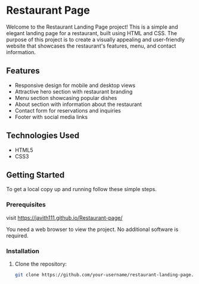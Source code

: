 # Restaurant  Page

Welcome to the Restaurant Landing Page project! This is a simple and elegant landing page for a restaurant, built using HTML and CSS. The purpose of this project is to create a visually appealing and user-friendly website that showcases the restaurant's features, menu, and contact information.

## Features

- Responsive design for mobile and desktop views
- Attractive hero section with restaurant branding
- Menu section showcasing popular dishes
- About section with information about the restaurant
- Contact form for reservations and inquiries
- Footer with social media links

## Technologies Used

- HTML5
- CSS3

## Getting Started

To get a local copy up and running follow these simple steps.

### Prerequisites
visit 
https://javith111.github.io/Restaurant-page/ 

You need a web browser to view the project. No additional software is required.

### Installation

1. Clone the repository:

   ```sh
   git clone https://github.com/your-username/restaurant-landing-page.git
